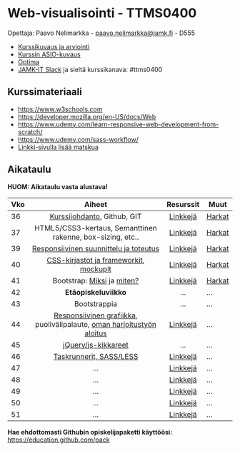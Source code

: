 # Web-visualisointi - TTMS0400

Opettaja: Paavo Nelimarkka - paavo.nelimarkka@jamk.fi - D555

- [Kurssikuvaus ja arviointi](https://github.com/JAMK-IT/TTMS0400-web-visualisointi/wiki/kuvaus-ja-arvostelu)
- [Kurssin ASIO-kuvaus](https://asio.jamk.fi/pls/asio/asio_ectskuv1.kurssin_ks?ktun=TTMS0400&knro=&noclose=%20&lan=f)
- [Optima](https://optima.jamk.fi/)
- [JAMK-IT Slack](https://jamk-it.slack.com) ja sieltä kurssikanava: #ttms0400

## Kurssimateriaali

- https://www.w3schools.com
- https://developer.mozilla.org/en-US/docs/Web
- https://www.udemy.com/learn-responsive-web-development-from-scratch/
- https://www.udemy.com/sass-workflow/
- [Linkki-sivulla lisää matskua](https://github.com/JAMK-IT/TTMS0400-web-visualisointi/wiki/linkki-lista)

## Aikataulu

**HUOM: Aikataulu vasta alustava!**

| Vko | Aiheet | Resurssit | Muut |
|:--------|:----------:|:-----:|---------|
| 36 | [Kurssijohdanto](https://docs.google.com/presentation/d/1kf7VjF8zOz83BwSxZRKP6eWitM0R6VQ-uZ-IV7IDBqQ/edit?usp=sharing), Github, GIT | [Linkkejä](https://github.com/JAMK-IT/TTMS0400-web-visualisointi/wiki/linkki-lista) | [Harkat](https://github.com/JAMK-IT/TTMS0400-web-visualisointi/wiki/harkat-w36) |
| 37 | HTML5/CSS3-kertaus, Semanttinen rakenne, box-sizing, etc.. | [Linkkejä](https://github.com/JAMK-IT/TTMS0400-web-visualisointi/wiki/linkki-lista) | [Harkat](https://github.com/JAMK-IT/TTMS0400-web-visualisointi/wiki/harkat-w37) |
| 39 | [Responsiivinen suunnittelu ja toteutus](https://docs.google.com/presentation/d/1wCql2wgO2YQ7GBw4fEm3oULUqsH36X8DEhIBf_Ac96s/edit?usp=sharing) | [Linkkejä](https://github.com/JAMK-IT/TTMS0400-web-visualisointi/wiki/linkki-lista) | [Harkat](https://github.com/JAMK-IT/TTMS0400-web-visualisointi/wiki/harkat-w39) |
| 40 | [CSS-kirjastot ja frameworkit](https://docs.google.com/presentation/d/1DxAql8T_0Mihd0elPCZp9Ylh5VklMJMtGpjOAXqxgBk/edit?usp=sharing), [mockupit](https://docs.google.com/presentation/d/1WKp6wWmnFM8aEVPpoSObfb_SdyTLP7wm7mwQYdp1Hj8/edit?usp=sharing) | [Linkkejä]() | [Harkat](https://github.com/JAMK-IT/TTMS0400-web-visualisointi/wiki/harkat-w40) |
| 41 | Bootstrap: [Miksi](https://www.youtube.com/watch?v=-8lP4D5e5J4) ja [miten?](https://www.youtube.com/watch?v=5GcQtLDGXy8) | [Linkkejä](https://github.com/JAMK-IT/TTMS0400-web-visualisointi/wiki/linkki-lista) | [Harkat](https://github.com/JAMK-IT/TTMS0400-web-visualisointi/wiki/harkat-w41) |
| 42 | **Etäopiskeluviikko** | ... | ... |
| 43 | Bootstrappia | ... | ... |
| 44 | [Responsiivinen grafiikka](), puolivälipalaute, [oman harjoitustyön aloitus]() | [Linkkejä]() | ... |
| 45 | [jQuery/js-kikkareet]() | ... | ... |
| 46 | [Taskrunnerit, SASS/LESS]() | [Linkkejä]() | ... |
| 47 | ... | [Linkkejä]() | ... |
| 48 | ... | [Linkkejä]() | ... |
| 49 | ... | [Linkkejä]()| ... |
| 50 | ... | [Linkkejä]() | ... |
| 51 | ... | [Linkkejä]() | ... |

**Hae ehdottomasti Githubin opiskelijapaketti käyttöösi:** https://education.github.com/pack
